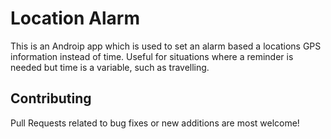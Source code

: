 # Location Alarm

This is an Androip app which is used to set an alarm based a locations GPS information instead of time.
Useful for situations where a reminder is needed but time is a variable, such as travelling.

## Contributing

Pull Requests related to bug fixes or new additions are most welcome!
